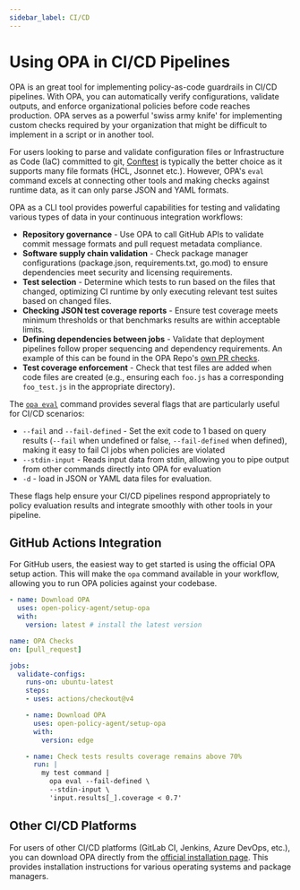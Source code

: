 ```yaml
---
sidebar_label: CI/CD
---
```


# Using OPA in CI/CD Pipelines

OPA is an great tool for implementing policy-as-code guardrails in CI/CD
pipelines. With OPA, you can automatically verify configurations, validate
outputs, and enforce organizational policies before code reaches production. OPA
serves as a powerful 'swiss army knife' for implementing custom checks required
by your organization that might be difficult to implement in a script or in
another tool.

For users looking to parse and validate configuration files or Infrastructure as
Code (IaC) committed to git, [Conftest](https://www.conftest.dev) is typically
the better choice as it supports many file formats (HCL, Jsonnet etc.).
However, OPA's `eval` command excels at connecting other tools and making checks
against runtime data, as it can only parse JSON and YAML formats.

OPA as a CLI tool provides powerful capabilities for testing and validating
various types of data in your continuous integration workflows:

- **Repository governance** - Use OPA to call GitHub APIs to validate commit
  message formats and pull request metadata compliance.
- **Software supply chain validation** - Check package manager configurations
  (package.json, requirements.txt, go.mod) to ensure dependencies meet security
  and licensing requirements.
- **Test selection** - Determine which tests to run based on the
  files that changed, optimizing CI runtime by only executing relevant test
  suites based on changed files.
- **Checking JSON test coverage reports** - Ensure test coverage meets minimum
  thresholds or that benchmarks results are within acceptable limits.
- **Defining dependencies between jobs** - Validate that deployment pipelines
  follow proper sequencing and dependency requirements. An example of this can
  be found in the OPA Repo's [own PR checks](https://github.com/open-policy-agent/opa/blob/aee10e4a8deef80f3110237426a64fa5d4e229de/.github/workflows/pull-request.yaml#L476-L521).
- **Test coverage enforcement** - Check that test files are added when code
  files are created (e.g., ensuring each `foo.js` has a corresponding
  `foo_test.js` in the appropriate directory).

The [`opa eval`](./cli#eval) command provides
several flags that are particularly useful for CI/CD scenarios:

- `--fail` and `--fail-defined` - Set the exit code to 1 based on query results
  (`--fail` when undefined or false, `--fail-defined` when defined), making it
  easy to fail CI jobs when policies are violated
- `--stdin-input` - Reads input data from stdin, allowing you to pipe output
  from other commands directly into OPA for evaluation
- `-d` - load in JSON or YAML data files for evaluation.

These flags help ensure your CI/CD pipelines respond appropriately to policy evaluation results and integrate smoothly with other tools in your pipeline.

## GitHub Actions Integration

For GitHub users, the easiest way to get started is using the official OPA setup
action. This will make the `opa` command available in your workflow, allowing
you to run OPA policies against your codebase.

```yaml title="OPA installation step"
- name: Download OPA
  uses: open-policy-agent/setup-opa
  with:
    version: latest # install the latest version
```

```yaml title="Example workflow checking test coverage"
name: OPA Checks
on: [pull_request]

jobs:
  validate-configs:
    runs-on: ubuntu-latest
    steps:
    - uses: actions/checkout@v4

    - name: Download OPA
      uses: open-policy-agent/setup-opa
      with:
        version: edge

    - name: Check tests results coverage remains above 70%
      run: |
        my test command |
          opa eval --fail-defined \
          --stdin-input \
          'input.results[_].coverage < 0.7'
```

## Other CI/CD Platforms

For users of other CI/CD platforms (GitLab CI, Jenkins, Azure DevOps, etc.), you
can download OPA directly from the [official installation page](../docs?current-os=linux#1-download-opa).
This provides installation instructions for various operating systems and
package managers.

